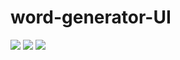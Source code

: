 # word-generator-UI

<img src="assets/images/word">
<img src="assets/images/word">
<img src="assets/images/word">
 
